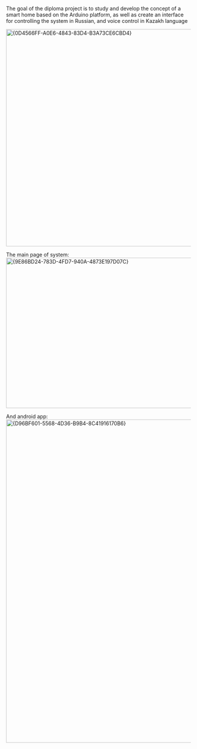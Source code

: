 The goal of the diploma project is to study and develop the concept of a smart
home based on the Arduino platform, as well as create an interface for controlling
the system in Russian, and voice control in Kazakh language 


<img width="807" height="592" alt="{0D4566FF-A0E6-4843-83D4-B3A73CE6CBD4}" src="https://github.com/user-attachments/assets/c03977bc-f7d6-4e37-b07b-9ef13ac89197" />


The main page of system:
<img width="714" height="410" alt="{9E86BD24-783D-4FD7-940A-4873E197D07C}" src="https://github.com/user-attachments/assets/84632623-93ba-4d8e-a254-d1ea1a0ebf4f" />

And android app:
<img width="583" height="881" alt="{D96BF601-5568-4D36-B9B4-8C41916170B6}" src="https://github.com/user-attachments/assets/7afe0734-fb00-4761-8c94-ea752b8084c3" />

